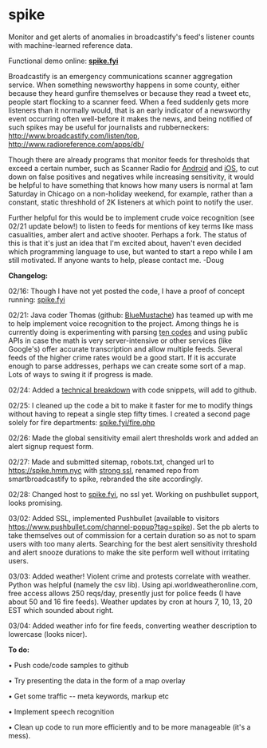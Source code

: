 # spike
Monitor and get alerts of anomalies in broadcastify's feed's listener counts with machine-learned reference data.

Functional demo online: <strong><a href="http://spike.fyi/">spike.fyi</a></strong>

Broadcastify is an emergency communications scanner aggregation service. When something newsworthy happens in some county, either because they heard gunfire themselves or because they read a tweet etc, people start flocking to a scanner feed. When a feed suddenly gets more listeners than it normally would, that is an early indicator of a newsworthy event occurring often well-before it makes the news, and being notified of such spikes may be useful for journalists and rubberneckers: http://www.broadcastify.com/listen/top, http://www.radioreference.com/apps/db/

Though there are already programs that monitor feeds for thresholds that exceed a certain number, such as Scanner Radio for <a href="https://play.google.com/store/apps/details?id=com.scannerradio&hl=en" title="google play link">Android</a> and <a href="https://itunes.apple.com/us/app/scanner-radio-deluxe/id498405045?mt=8" title="iTunes link">iOS</a>, to cut down on false positives and negatives while increasing sensitivity, it would be helpful to have something that knows how many users is normal at 1am Saturday in Chicago on a non-holiday weekend, for example, rather than a constant, static threshhold of 2K listeners at which point to notify the user.

Further helpful for this would be to implement crude voice recognition (see 02/21 update below!) to listen to feeds for mentions of key terms like mass casualities, amber alert and active shooter. Perhaps a fork. The status of this is that it's just an idea that I'm excited about, haven't even decided which programming language to use, but wanted to start a repo while I am still motivated. If anyone wants to help, please contact me. 
-Doug


<strong>Changelog:</strong> 

02/16: Though I have not yet posted the code, I have a proof of concept running: <a href="http://spike.fyi/">spike.fyi</a>

02/21: Java coder Thomas (github: <a href="https://github.com/BlueMustache">BlueMustache</a>) has teamed up with me to help implement voice recognition to the project. Among things he is currently doing is experimenting with parsing <a href="http://wiki.radioreference.com/index.php/Expanded_APCO_10_Codes">ten codes</a> and using public APIs in case the math is very server-intensive or other services (like Google's) offer accurate transcription and allow multiple feeds. Several feeds of the higher crime rates would be a good start. If it is accurate enough to parse addresses, perhaps we can create some sort of a map. Lots of ways to swing it if progress is made.

02/24: Added a <a href="http://spike.fyi/x.php">technical breakdown</a> with code snippets, will add to github. 

02/25: I cleaned up the code a bit to make it faster for me to modify things without having to repeat a single step fifty times. I created a second page solely for fire departments: <a href="https://spike.fyi/fire.php">spike.fyi/fire.php</a>

02/26: Made the global sensitivity email alert thresholds work and added an alert signup request form. 

02/27: Made and submitted sitemap, robots.txt, changed url to https://spike.hmm.nyc with <a href="https://www.ssllabs.com/ssltest/analyze.html?d=spike.hmm.nyc&hideResults=on">strong ssl</a>, renamed repo from smartbroadcastify to spike, rebranded the site accordingly.

02/28: Changed host to <a href="http://spike.fyi">spike.fyi</a>, no ssl yet. Working on pushbullet support, looks promising. 

03/02: Added SSL, implemented Pushbullet (available to visitors https://www.pushbullet.com/channel-popup?tag=spike). Set the pb alerts to take themselves out of commission for a certain duration so as not to spam users with too many alerts. Searching for the best alert sensitivity threshold and alert snooze durations to make the site perform well without irritating users. 

03/03: Added weather! Violent crime and protests correlate with weather. Python was helpful (namely the csv lib). Using api.worldweatheronline.com, free access allows 250 reqs/day, presently just for police feeds (I have about 50 and 16 fire feeds). Weather updates by cron at hours 7, 10, 13, 20 EST which sounded about right.

03/04: Added weather info for fire feeds, converting weather description to lowercase (looks nicer).

<strong>To do:</strong> 

 • Push code/code samples to github
 
 • Try presenting the data in the form of a map overlay
 
 • Get some traffic -- meta keywords, markup etc 
 
 • Implement speech recognition
 
 • Clean up code to run more efficiently and to be more manageable (it's a mess).
